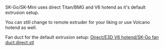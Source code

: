 SK-Go/SK-Mini uses direct Titan/BMG and V6 hotend as it's default extrusion setup.

You can still change to remote extruder for your liking or use Volcano hotend as well.

Fan duct for the default extrusion setup:
[Direct/E3D V6 hotend/SK-Go fan duct.direct.stl](https://github.com/SecKit/SK-Go_SK-Mini/blob/master/printed%20parts%20STL/2.%20Recommended/4.%20Part-cooling%20fan%20duct/Direct/E3D%20V6%20hotend/SK-Go%20fan%20duct.direct.stl)
